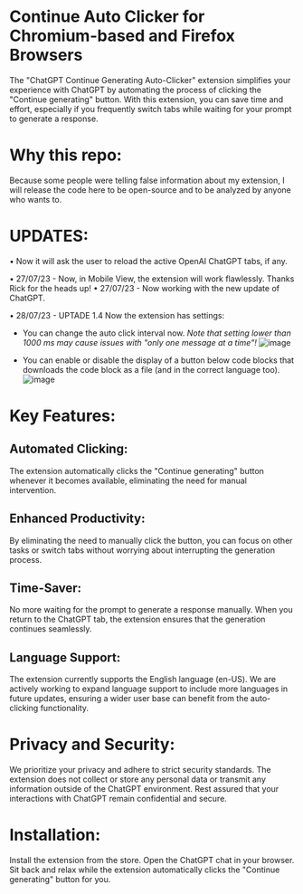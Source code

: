 # Continue Auto Clicker for Chromium-based and Firefox Browsers

The "ChatGPT Continue Generating Auto-Clicker" extension simplifies your experience with ChatGPT by automating the process of clicking the "Continue generating" button. With this extension, you can save time and effort, especially if you frequently switch tabs while waiting for your prompt to generate a response.

# Why this repo:

Because some people were telling false information about my extension, I will release the code here to be open-source and to be analyzed by anyone who wants to.

# UPDATES:
• Now it will ask the user to reload the active OpenAI ChatGPT tabs, if any.

• 27/07/23 - Now, in Mobile View, the extension will work flawlessly. Thanks Rick for the heads up! 
• 27/07/23 - Now working with the new update of ChatGPT.

• 28/07/23 - UPTADE 1.4
             Now the extension has settings:
- You can change the auto click interval now. *Note that setting lower than 1000 ms may cause issues with "only one message at a time"!*
               ![image](https://github.com/pedrohusky/Continue-AutoClicker-for-Chromium-based-and-Firefox-browsers/assets/59580251/c9dfbd17-3b4c-425d-9915-60a995e90bd3)


- You can enable or disable the display of a button below code blocks that downloads the code block as a file (and in the correct language too).
               ![image](https://github.com/pedrohusky/Continue-AutoClicker-for-Chromium-based-and-Firefox-browsers/assets/59580251/c1ae5dba-9615-4165-9bd8-7ae7d7baa9ed)



# Key Features:
## Automated Clicking:
The extension automatically clicks the "Continue generating" button whenever it becomes available, eliminating the need for manual intervention.
## Enhanced Productivity: 
By eliminating the need to manually click the button, you can focus on other tasks or switch tabs without worrying about interrupting the generation process.
## Time-Saver: 
No more waiting for the prompt to generate a response manually. When you return to the ChatGPT tab, the extension ensures that the generation continues seamlessly.
## Language Support:
The extension currently supports the English language (en-US). We are actively working to expand language support to include more languages in future updates, ensuring a wider user base can benefit from the auto-clicking functionality.

# Privacy and Security:
We prioritize your privacy and adhere to strict security standards. The extension does not collect or store any personal data or transmit any information outside of the ChatGPT environment. Rest assured that your interactions with ChatGPT remain confidential and secure.

# Installation:
Install the extension from the store.
Open the ChatGPT chat in your browser.
Sit back and relax while the extension automatically clicks the "Continue generating" button for you.


